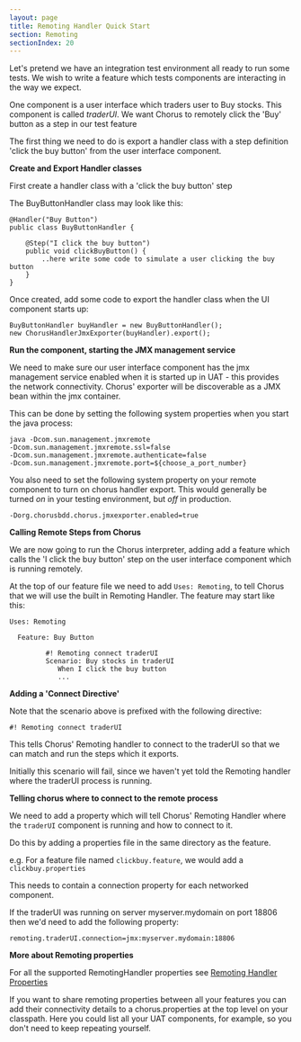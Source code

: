 ```yaml
---
layout: page
title: Remoting Handler Quick Start
section: Remoting
sectionIndex: 20
---
```


Let's pretend we have an integration test environment all ready to run some tests. We wish to write a feature which tests components are interacting in the way we expect.

One component is a user interface which traders user to Buy stocks. This component is called *traderUI*. We want Chorus to remotely click the 'Buy' button as a step in our test feature

The first thing we need to do is export a handler class with a step definition 'click the buy button' from the user interface component. 

**Create and Export Handler classes**

First create a handler class with a 'click the buy button' step

The BuyButtonHandler class may look like this:

    @Handler("Buy Button")
    public class BuyButtonHandler {
     
        @Step("I click the buy button")
        public void clickBuyButton() {
            ..here write some code to simulate a user clicking the buy button
        }
    }

Once created, add some code to export the handler class when the UI component starts up:

	BuyButtonHandler buyHandler = new BuyButtonHandler();
	new ChorusHandlerJmxExporter(buyHandler).export();


**Run the component, starting the JMX management service**

We need to make sure our user interface component has the jmx management service enabled when it is started up in UAT - this provides the network connectivity. Chorus' exporter will be discoverable as a JMX bean within the jmx container. 
 
This can be done by setting the following system properties when you start the java process:

	java -Dcom.sun.management.jmxremote
	-Dcom.sun.management.jmxremote.ssl=false
	-Dcom.sun.management.jmxremote.authenticate=false
	-Dcom.sun.management.jmxremote.port=${choose_a_port_number}

You also need to set the following system property on your remote component to turn on chorus handler export. This would generally be turned *on* in your testing environment, but *off* in production.

	-Dorg.chorusbdd.chorus.jmxexporter.enabled=true


**Calling Remote Steps from Chorus**

We are now going to run the Chorus interpreter, adding add a feature which calls the 'I click the buy button' step on the user interface component which is running remotely. 

At the top of our feature file we need to add `Uses: Remoting`, to tell Chorus that we will use the built in Remoting Handler. The feature may start like this:

	Uses: Remoting

	  Feature: Buy Button 

             #! Remoting connect traderUI
             Scenario: Buy stocks in traderUI
                When I click the buy button
                ...

**Adding a 'Connect Directive'**

Note that the scenario above is prefixed with the following directive:

    #! Remoting connect traderUI

This tells Chorus' Remoting handler to connect to the traderUI so that we can match and run the steps which it exports.

Initially this scenario will fail, since we haven't yet told the Remoting handler where the traderUI process is running.

**Telling chorus where to connect to the remote process**

We need to add a property which will tell Chorus' Remoting Handler where the `traderUI` component is running and how to connect to it.

Do this by adding a properties file in the same directory as the feature.
 
e.g. For a feature file named `clickbuy.feature`, we would add a `clickbuy.properties`

This needs to contain a connection property for each networked component.

If the traderUI was running on server myserver.mydomain on port 18806 then we'd need to add the following property:

	remoting.traderUI.connection=jmx:myserver.mydomain:18806


**More about Remoting properties**

For all the supported RemotingHandler properties see [Remoting Handler Properties](/pages/BuiltInHandlers/Remoting/RemotingHandlerProperties)

If you want to share remoting properties between all your features you can add their connectivity details to a chorus.properties at the top level on your classpath. Here you could list all your UAT components, for example, so you don't need to keep repeating yourself.


 

 


